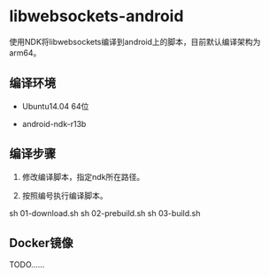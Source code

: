 # libwebsockets-android

使用NDK将libwebsockets编译到android上的脚本，目前默认编译架构为arm64。

## 编译环境

* Ubuntu14.04 64位

* android-ndk-r13b

## 编译步骤

1. 修改编译脚本，指定ndk所在路径。

1. 按照编号执行编译脚本。

  sh 01-download.sh
  sh 02-prebuild.sh
  sh 03-build.sh

## Docker镜像

TODO……

